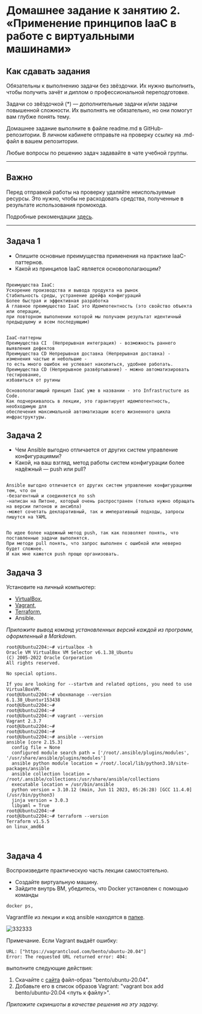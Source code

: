 
# Домашнее задание к занятию 2. «Применение принципов IaaC в работе с виртуальными машинами»

## Как сдавать задания

Обязательны к выполнению задачи без звёздочки. Их нужно выполнить, чтобы получить зачёт и диплом о профессиональной переподготовке.

Задачи со звёздочкой (*) — дополнительные задачи и/или задачи повышенной сложности. Их выполнять не обязательно, но они помогут вам глубже понять тему.

Домашнее задание выполните в файле readme.md в GitHub-репозитории. В личном кабинете отправьте на проверку ссылку на .md-файл в вашем репозитории.

Любые вопросы по решению задач задавайте в чате учебной группы.

---


## Важно

Перед отправкой работы на проверку удаляйте неиспользуемые ресурсы.
Это нужно, чтобы не расходовать средства, полученные в результате использования промокода.

Подробные рекомендации [здесь](https://github.com/netology-code/virt-homeworks/blob/virt-11/r/README.md).

---

## Задача 1

- Опишите основные преимущества применения на практике IaaC-паттернов.
- Какой из принципов IaaC является основополагающим?

````

Преимущества IaaC:
Ускорение производства и вывода продукта на рынок
Стабильность среды, устранение дрейфа конфигураций
Более быстрая и эффективная разработка
А главное преимущество IaaC это Идемпотентность (это свойство объекта или операции, 
при повторном выполнении которой мы получаем результат идентичный предыдущему и всем последующим)


IaaC-паттерны
Преимущества CI  (Непрерывная интеграция) - возможность раннего выявления дефектов 
Преимущества CD Непрерывная доставка (Непрерывная доставка) - изменения частые и небольшие -
то есть много ошибок не успевает накопиться, удобнее работать.
Преимущества CD (Непрерывное развёртывание) - можно автоматизировать тестирование, 
избавиться от рутины

Основополагающий принцип IaaC уже в названии - это Infrastructure as Code. 
Как подчеркивалось в лекции, это гарантирует идемпотентность, необходимую для
обеспечения максимальной автоматизации всего жизненного цикла инфраструктуры.

````



## Задача 2

- Чем Ansible выгодно отличается от других систем управление конфигурациями?
- Какой, на ваш взгляд, метод работы систем конфигурации более надёжный — push или pull?

````

Ansible выгодно отличается от других систем управление конфигурациями тем, что он
-безагентный и соединяется по ssh
-написан на Питоне, который очень распространен (только нужно обращать на версии питонов и ансибла)
-может сочетать декларативный, так и императивный подходы, запросы пишутся на YAML


По идее более надежный метод push, так как позволяет понять, что поставленные задачи выполнятся. 
При методе pull понять, что запрос выполнен с ошибкой или неверно будет сложнее. 
И как мне кажется push проще организовать.
````


## Задача 3

Установите на личный компьютер:

- [VirtualBox](https://www.virtualbox.org/),
- [Vagrant](https://github.com/netology-code/devops-materials),
- [Terraform](https://github.com/netology-code/devops-materials/blob/master/README.md),
- Ansible.

*Приложите вывод команд установленных версий каждой из программ, оформленный в Markdown.*

````
root@Ubuntu2204:~# virtualbox -h
Oracle VM VirtualBox VM Selector v6.1.38_Ubuntu
(C) 2005-2022 Oracle Corporation
All rights reserved.

No special options.

If you are looking for --startvm and related options, you need to use VirtualBoxVM.
root@Ubuntu2204:~# vboxmanage --version
6.1.38_Ubuntur153438
root@Ubuntu2204:~#
root@Ubuntu2204:~#
root@Ubuntu2204:~# vagrant --version
Vagrant 2.3.7
root@Ubuntu2204:~#
root@Ubuntu2204:~#
root@Ubuntu2204:~# ansible --version
ansible [core 2.15.3]
  config file = None
  configured module search path = ['/root/.ansible/plugins/modules', '/usr/share/ansible/plugins/modules']
  ansible python module location = /root/.local/lib/python3.10/site-packages/ansible
  ansible collection location = /root/.ansible/collections:/usr/share/ansible/collections
  executable location = /usr/bin/ansible
  python version = 3.10.12 (main, Jun 11 2023, 05:26:28) [GCC 11.4.0] (/usr/bin/python3)
  jinja version = 3.0.3
  libyaml = True
root@Ubuntu2204:~#
root@Ubuntu2204:~# terraform --version
Terraform v1.5.5
on linux_amd64



````


## Задача 4 

Воспроизведите практическую часть лекции самостоятельно.

- Создайте виртуальную машину.
- Зайдите внутрь ВМ, убедитесь, что Docker установлен с помощью команды
```
docker ps,
```
Vagrantfile из лекции и код ansible находятся в [папке](https://github.com/netology-code/virt-homeworks/tree/virt-11/05-virt-02-iaac/src).


![332333](https://github.com/AlexanderM33/virtd-homeworks/assets/122460278/54d75951-413e-463e-93d4-9d81011c529f)




Примечание. Если Vagrant выдаёт ошибку:
```
URL: ["https://vagrantcloud.com/bento/ubuntu-20.04"]     
Error: The requested URL returned error: 404:
```

выполните следующие действия:

1. Скачайте с [сайта](https://app.vagrantup.com/bento/boxes/ubuntu-20.04) файл-образ "bento/ubuntu-20.04".
2. Добавьте его в список образов Vagrant: "vagrant box add bento/ubuntu-20.04 <путь к файлу>".

*Приложите скриншоты в качестве решения на эту задачу.*

